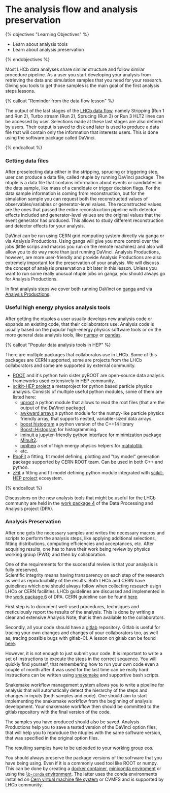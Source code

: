 # The analysis flow and analysis preservation

{% objectives "Learning Objectives" %}

* Learn about analysis tools
* Learn about analysis preservation 

{% endobjectives %}

Most LHCb data analyses share similar structure and follow similar procedure pipeline.
As a user you start developing your analysis from retrieving the data and simulation samples that you need for your research.   
Giving you tools to get those samples is the main goal of the first analysis steps lessons.  

{% callout "Reminder from the data flow lesson" %}

The output of the last stages of the [LHCb data flow](dataflow), namely Stripping (Run 1 and Run 2), Turbo stream (Run 2), Sprucing (Run 3) or Run 3 HLT2 lines can be accessed by user. 
Selections made at these last stages are also defined by users. 
Their output is saved to disk and later is used to produce a data file that will contain only the information that interests users.
This is done using the software package called DaVinci.

{% endcallout %}

### Getting data files

After preselecting data either in the stripping, sprucing or triggering step, user can produce a data file, called ntuple by running DaVinci package.
The ntuple is a data file that contains information about events or candidates in the data sample, like mass of a candidate or trigger decision flags.
For the data sample information is coming from reconstruction, but for the simulation sample you can request both the reconstructed values of observables/variables or generator-level values.
The reconstructed values are the ones that passed the entire reconstruction pipeline with detector effects included and generator-level values are the original values that the event generator has produced.
This allows to study different reconstruction and detector effects for your analysis.

DaVinci can be run using CERN grid computing system directly via ganga or via Analysis Productions. 
Using ganga will give you more control over the jobs (little scrips and macros you run on the remote machines) and also will allow you to do way more than just running DaVinci. 
Analysis Productions, however, are more user-friendly and provide
Analysis Productions are also extremely important for the preservation of your analysis.
We will discuss the concept of analysis preservation a bit later in this lesson.
Unless you want to run some really unusual ntuple jobs on ganga, you should always go for Analysis Productions. 

In first analysis steps we cover both running DaVinci on [ganga](https://lhcb.github.io/starterkit-lessons/first-analysis-steps/davinci-grid.html) and via [Analysis Productions](https://lhcb.github.io/starterkit-lessons/first-analysis-steps/analysis-productions.html).


### Useful high energy physics analysis tools

After getting the ntuples a user usually develops new analysis code or expands an existing code, that their collaborators use. 
Analysis code is usually based on the popular high-energy physics software tools or on the more general data analysis tools, like [numpy](https://numpy.org/) or [pandas](https://pandas.pydata.org/). 

{% callout "Popular data analysis tools in HEP" %}

There are multiple packages that collaboratos use in LHCb.
Some of this packages are CERN supported, some are projects from the LHCb collaborators and some are supported by external community.  

* [ROOT](https://root.cern/) and it's python twin sister pyROOT are open-source data analysis frameworks used extensively in HEP community. 
* [scikit-HEP project](https://github.com/scikit-hep) a metaproject for python based particle physics analysis. Consists of multiple useful python modules, some of them are listed here:
   - [uproot](https://github.com/scikit-hep/uproot4) a python module that allows to read the root files (that are the output of the DaVinci package). 
   - [awkward arrays](https://github.com/scikit-hep/awkward-1.0) a python module for the numpy-like particle physics friendly array, that supports nested, variable-sized data arrays.
   - [boost histogram](https://github.com/scikit-hep/boost-histogram) a python version of the C++14 library [Boost::Histogram](https://www.boost.org/doc/libs/1_77_0/libs/histogram/doc/html/index.html) for histogramming. 
   - [iminuit](https://github.com/scikit-hep/iminuit) a jupyter-friendly python interface for minimization package [Minuit2](https://root.cern.ch/doc/master/Minuit2Page.html).
   - [mplhep](https://github.com/scikit-hep/mplhep) a set of high energy physics helpers for [matplotlib](https://matplotlib.org/).
   - etc.
* [RooFit](https://root.cern/manual/roofit/) a fitting, fit model defining, plotting and "toy model" generation package supported by CERN ROOT team. Can be used in both C++ and python.
* [zFit](https://github.com/zfit/zfit) a fitting and fit model defining python module integrated with [scikit-HEP project](https://github.com/scikit-hep) ecosystem.

{% endcallout %}

Discussions on the new analysis tools that might be useful for the LHCb community are held in the [work package 4](https://lhcb-dpa.web.cern.ch/lhcb-dpa/wp4/index.html) of the Data Processing and Analysis project (DPA). 

### Analysis Preservation

After one gets the necessary samples and writes the necessary macros and scripts to perform the analysis steps, like applying additional selections, fitting distributions, computing efficiencies and acceptances, etc. 
After acquiring results, one has to have their work being review by physics working group (PWG) and then by collaboration. 

One of the requirements for the successful review is that your analysis is fully preserved.  
Scientific integrity means having transparency on each step of the research as well as reproducibility of the results.
Both LHCb and CERN have guidelines which one should always follow when collecting research usign LHCb or CERN facilities.
LHCb guidelines are discussed and implemented in the [work package 6](https://lhcb-dpa.web.cern.ch/lhcb-dpa/wp6/index.html) of DPA.
CERN guideline can be found [here](https://analysispreservation.cern.ch/login?next=/).

First step is to document well-used procedures, techniques and meticulously report the results of the analysis.
This is done by writing a clear and extensive Analysis Note, that is then available to the collaborators.

Secondly, all your code should have a [gitlab](https://about.gitlab.com/) repository.
Gitlab is useful for tracing your own changes and changes of your collaborators too, as well as, tracing possible bugs with gitlab-CI.
A lesson on gitlab can be found [here](https://hsf-training.github.io/analysis-essentials/git/README.html).

However, it is not enough to just submit your code. 
It is important to write a set of instructions to execute the steps in the correct sequence.
You will quickly find yourself, that remembering how to run your own code even a couple of month after it was used for the last time can be really hard. 
Instructions can be written using [snakemake](https://snakemake.readthedocs.io/en/stable/) and supportive bash scripts.

Snakemake workflow management system allows you to write a pipeline for analysis that will automatically detect the hierarchy of the steps and changes in inputs (both samples and code). 
One should aim to start implementing the snakemake workflow from the beginning of analysis development.
Your snakemake workflow then should be committed to the gitlab repository with the final version of the code.

The samples you have produced should also be saved.
Analysis Productions help you to save a tested version of the DaVinci option files, that will help you to reproduce the ntuples with the same software version, that was specified in the original option files. 

The resulting samples have to be uploaded to your working group eos. 

You should always preserve the package versions of the sofrware that you have being using.
Even if it is a commonly used tool like ROOT or numpy.
This can be done by creating a [docker container](https://www.docker.com/), [miniconda enviroment](https://docs.conda.io/en/latest/miniconda.html) or using the [`lb-conda` environment](https://gitlab.cern.ch/lhcb-core/lbcondawrappers/-/blob/master/README.md).
The latter uses the conda environments installed on [Cern virtual machine file system](https://cernvm.cern.ch/fs/) or CVMFS and is supported by LHCb community. 

